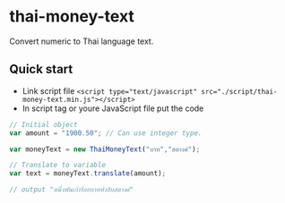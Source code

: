 # thai-money-text
Convert numeric to Thai language text.

## Quick start
- Link script file ```<script type="text/javascript" src="./script/thai-money-text.min.js"></script>```
- In script tag or youre JavaScript file put the code
``` javascript
// Initial object
var amount = "1900.50"; // Can use integer type.

var moneyText = new ThaiMoneyText("บาท","สตางค์");

// Translate to variable
var text = moneyText.translate(amount);

// output "หนึ่งพันเก้าร้อยบาทห้าสิบสตางค์"
```

